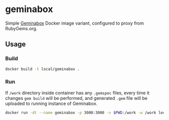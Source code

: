 # geminabox

Simple [Geminabox](https://github.com/geminabox/geminabox) Docker image variant,
configured to proxy from RubyGems.org.

## Usage

### Build

```sh
docker build -t local/geminabox .
```

### Run

If `/work` directory inside container has any `.gemspec` files, every time it changes
`gem build` will be performed, and generated `.gem` file will be uploaded to running
instance of Geminabox.

```sh
docker run -dt --name geminabox -p 3000:3000 -v $PWD:/work -w /work local/geminabox
```
